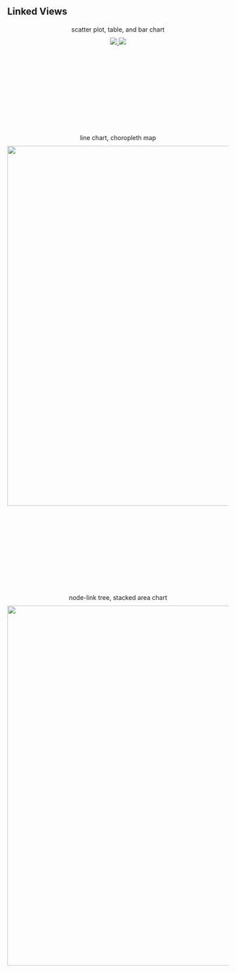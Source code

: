 ## Linked Views
<div style="text-align: center; margin-top: 20px;">scatter plot, table, and bar chart</div>
<div style="text-align: center; margin-top: 10px;">
  <a href="http://curran.github.io/model-contrib/#/examples/linkedViews">
    <img src="images/linkedViews.png">
    <img src="images/linkedViewsFlow.png">
  </a>
</div>

<div style="text-align: center; margin-top: 200px;">line chart, choropleth map</div>
<div style="text-align: center; margin-top: 10px;">
  <a href="http://curran.github.io/model/examples/d3LinkedChoropleth/">
    <img width="818" src="images/choropleth.png">
  </a>
</div>

<div style="text-align: center; margin-top: 200px;">node-link tree, stacked area chart</div>
<div style="text-align: center; margin-top: 10px; margin-bottom: 300px;">
  <a href="http://curran.github.io/visualizations/mortality/v4/">
    <img width="818" src="images/mortalityVisV4.png">
  </a>
</div>
